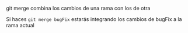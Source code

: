 git merge combina los cambios de una rama con los de otra

Si haces `git merge bugFix` estarás integrando los cambios de bugFix a la rama actual